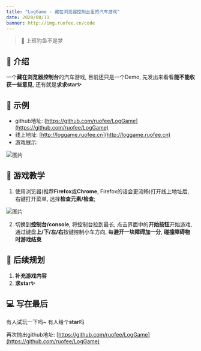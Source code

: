 ```yaml
---
title: "LogGame - 藏在浏览器控制台里的汽车游戏"
date: 2020/08/11
banner: http://img.ruofee.cn/code
---
```




> 🎣 上班钓鱼不是梦

## 🍁 介绍

一个**藏在浏览器控制台**的汽车游戏, 目前还只是一个Demo, 先发出来看看**能不能收获一些意见**, 还有就是**求求star✨**


## 🌰 示例

- github地址: [https://github.com/ruofee/LogGame](https://github.com/ruofee/LogGame)
- 线上地址: [http://loggame.ruofee.cn](http://loggame.ruofee.cn)
- 游戏展示:

![图片](http://img.ruofee.cn/%E6%9C%AA%E5%91%BD%E5%90%8D.gif)

## 🚗 游戏教学

1. 使用浏览器(推荐**Firefox**或**Chrome**, Firefox的话会更流畅)打开线上地址后, 右键打开菜单, 选择**检查元素/检查**;

![图片](http://img.ruofee.cn/8ba23c030f1c7698a957b1ba8.png)

   

2. 切换到**控制台/console**, 将控制台拉到最长, 点击界面中的**开始按钮**开始游戏, 通过键盘**上/下/左/右**按键控制小车方向, 每**避开一块障碍加一分**, **碰撞障碍物时游戏结束**

## 📒 后续规划

1. **补充游戏内容**
3. **求star✨**

## 💻 写在最后

有人试玩一下吗~ 有人给个**star**吗

再次抛出github地址: [https://github.com/ruofee/LogGame](https://github.com/ruofee/LogGame)

